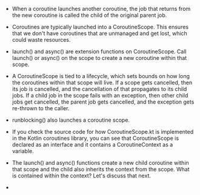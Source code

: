 - When a coroutine launches another coroutine, the job that returns from the new coroutine is called the child of the original parent job.
- Coroutines are typically launched into a CoroutineScope. This ensures that we don't have coroutines that are unmanaged and get lost, which could waste resources.

- launch() and async() are extension functions on CoroutineScope. Call launch() or async() on the scope to create a new coroutine within that scope.

- A CoroutineScope is tied to a lifecycle, which sets bounds on how long the coroutines within that scope will live. If a scope gets cancelled, then its job is cancelled, and the cancellation of that propagates to its child jobs. If a child job in the scope fails with an exception, then other child jobs get cancelled, the parent job gets cancelled, and the exception gets re-thrown to the caller.
- runblocking() also launches a coroutine scope.
- If you check the source code for how CoroutineScope.kt is implemented in the Kotlin coroutines library, you can see that CoroutineScope is declared as an interface and it contains a CoroutineContext as a variable.

- The launch() and async() functions create a new child coroutine within that scope and the child also inherits the context from the scope. What is contained within the context? Let's discuss that next.
- 